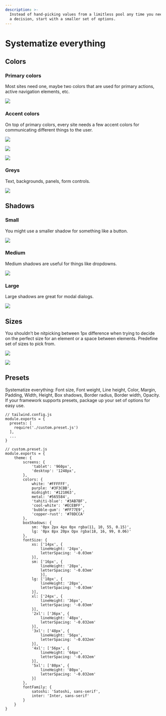 ```yaml
---
description: >-
  Instead of hand-picking values from a limitless pool any time you need to make
  a decision, start with a smaller set of options.
---
```


# Systematize everything

## Colors

### **Primary colors**

Most sites need one, maybe two colors that are used for primary actions, active navigation elements, etc.

![](../.gitbook/assets/primary-colors.png)

### **Accent colors**

On top of primary colors, every site needs a few accent colors for communicating different things to the user.

![](../.gitbook/assets/accent3-colors.png)

![](../.gitbook/assets/accent2-colors.png)

![](../.gitbook/assets/accent1-colors.png)

### **Greys**

Text, backgrounds, panels, form controls.

![](../.gitbook/assets/neutral-colors.png)

## Shadows

### **Small**

You might use a smaller shadow for something like a button.

![](../.gitbook/assets/shadow-small.png)

### **Medium**

Medium shadows are useful for things like dropdowns.

![](../.gitbook/assets/shadow-medium.png)

### **Large**

Large shadows are great for modal dialogs.

![](<../.gitbook/assets/shadow-large (1).png>)

## Sizes

You shouldn’t be nitpicking between 1px difference when trying to decide on the perfect size for an element or a space between elements. Predefine set of sizes to pick from.

![](../.gitbook/assets/spacing-nosys.png)

![](../.gitbook/assets/spacing-sys.png)

## Presets

Systematize everything: Font size, Font weight, Line height, Color, Margin, Padding, Width, Height, Box shadows, Border radius, Border width, Opacity. If your framework supports presets, package up your set of options for easy use.

```
// tailwind.config.js
module.exports = {
  presets: [
    require('./custom.preset.js')
  ],
  ...
}

// custom.preset.js
module.exports = {
	theme: {
		screens: {
			'tablet': '960px',
			'desktop': '1248px',
		},
		colors: {
			white: '#FFFFFF',
			purple: '#3F3CBB',
			midnight: '#121063',
			metal: '#565584',
			'tahiti-blue': '#3AB7BF',
			'cool-white': '#ECEBFF',
			'bubble-gum': '#FF77E9',
			'copper-rust': '#78DCCA'
		},
		boxShadows: {
			sm: '0px 2px 4px 0px rgba(11, 10, 55, 0.15)',
			lg: '0px 8px 20px Opx rgba(18, 16, 99, 0.06)'
		},
		fontSize: {
			xs: ['14px', {
				lineHeight: '24px', 
				letterSpacing: '-0.03em'
			}],
			sm: ['16px', {
				lineHeight: '28px', 
				letterSpacing: '-0.03em'
				}],
			lg: ['18px', {
				lineHeight: '28px',
				letterSpacing: '-0.03em'
			}],
			xl: ['24px', {
				lineHeight: '36px',
				letterSpacing: '-0.03em'
			}],
			'2xl': ['36px', {
				lineHeight: '48px',
				letterSpacing: '-0.032em'
			}],
			'3xl': ['48px', {
				lineHeight: '56px', 
				letterSpacing: '-0.032em' 
			}],
			'4xl': ['56px', {
				lineHeight: '64px',
				letterSpacing: '-0.032em'
			}],
			'5xl': ['80px', {
				lineHeight: '80px',
				letterSpacing: '-0.032em'
			}]
		},
		fontFamily: {
			satoshi: 'Satoshi, sans-serif',
			inter: 'Inter, sans-serif'
		}
	}
}
```

